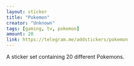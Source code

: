 ```yaml
---
layout: sticker
title: "Pokemon"
creator: "Unknown"
tags: [gaming, tv, pokemon]
amount: 20
link: https://telegram.me/addstickers/pokemon
---
```


A sticker set containing 20 different Pokemons.
